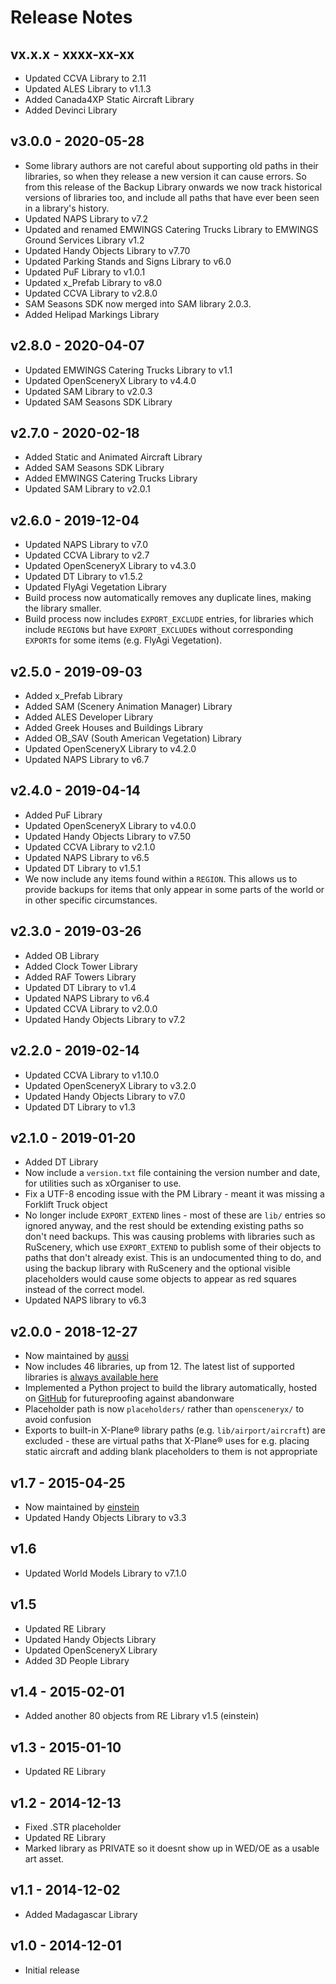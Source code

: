 # Release Notes

## vx.x.x - xxxx-xx-xx

* Updated CCVA Library to 2.11
* Updated ALES Library to v1.1.3
* Added Canada4XP Static Aircraft Library
* Added Devinci Library

## v3.0.0 - 2020-05-28

* Some library authors are not careful about supporting old paths in their libraries, so when they release a new version it can cause errors. So from this release of the Backup Library onwards we now track historical versions of libraries too, and include all paths that have ever been seen in a library's history.
* Updated NAPS Library to v7.2
* Updated and renamed EMWINGS Catering Trucks Library to EMWINGS Ground Services Library v1.2
* Updated Handy Objects Library to v7.70
* Updated Parking Stands and Signs Library to v6.0
* Updated PuF Library to v1.0.1
* Updated x_Prefab Library to v8.0
* Updated CCVA Library to v2.8.0
* SAM Seasons SDK now merged into SAM library 2.0.3.
* Added Helipad Markings Library

## v2.8.0 - 2020-04-07

* Updated EMWINGS Catering Trucks Library to v1.1
* Updated OpenSceneryX Library to v4.4.0
* Updated SAM Library to v2.0.3
* Updated SAM Seasons SDK Library

## v2.7.0 - 2020-02-18

* Added Static and Animated Aircraft Library
* Added SAM Seasons SDK Library
* Added EMWINGS Catering Trucks Library
* Updated SAM Library to v2.0.1

## v2.6.0 - 2019-12-04

* Updated NAPS Library to v7.0
* Updated CCVA Library to v2.7
* Updated OpenSceneryX Library to v4.3.0
* Updated DT Library to v1.5.2
* Updated FlyAgi Vegetation Library
* Build process now automatically removes any duplicate lines, making the library smaller.
* Build process now includes `EXPORT_EXCLUDE` entries, for libraries which include `REGION`s but have `EXPORT_EXCLUDE`s without corresponding `EXPORT`s for some items (e.g. FlyAgi Vegetation).

## v2.5.0 - 2019-09-03

* Added x_Prefab Library
* Added SAM (Scenery Animation Manager) Library
* Added ALES Developer Library
* Added Greek Houses and Buildings Library
* Added OB_SAV (South American Vegetation) Library
* Updated OpenSceneryX Library to v4.2.0
* Updated NAPS Library to v6.7

## v2.4.0 - 2019-04-14

* Added PuF Library
* Updated OpenSceneryX Library to v4.0.0
* Updated Handy Objects Library to v7.50
* Updated CCVA Library to v2.1.0
* Updated NAPS Library to v6.5
* Updated DT Library to v1.5.1
* We now include any items found within a `REGION`. This allows us to provide backups for items that only appear in some parts of the world or in other specific circumstances.

## v2.3.0 - 2019-03-26

* Added OB Library
* Added Clock Tower Library
* Added RAF Towers Library
* Updated DT Library to v1.4
* Updated NAPS Library to v6.4
* Updated CCVA Library to v2.0.0
* Updated Handy Objects Library to v7.2

## v2.2.0 - 2019-02-14

* Updated CCVA Library to v1.10.0
* Updated OpenSceneryX Library to v3.2.0
* Updated Handy Objects Library to v7.0
* Updated DT Library to v1.3

## v2.1.0 - 2019-01-20

* Added DT Library
* Now include a `version.txt` file containing the version number and date, for utilities such as xOrganiser to use.
* Fix a UTF-8 encoding issue with the PM Library - meant it was missing a Forklift Truck object
* No longer include `EXPORT_EXTEND` lines - most of these are `lib/` entries so ignored anyway, and the rest should be extending existing paths so don't need backups. This was causing problems with libraries such as RuScenery, which use `EXPORT_EXTEND` to publish some of their objects to paths that don't already exist. This is an undocumented thing to do, and using the backup library with RuScenery and the optional visible placeholders would cause some objects to appear as red squares instead of the correct model.
* Updated NAPS library to v6.3

## v2.0.0 - 2018-12-27

* Now maintained by [aussi](https://forums.x-plane.org/index.php?/profile/2431-aussi/)
* Now includes 46 libraries, up from 12. The latest list of supported libraries is [always available here](https://github.com/aussig/X-Plane-Backup-Library/tree/master/libraries)
* Implemented a Python project to build the library automatically, hosted on [GitHub](https://github.com/aussig/X-Plane-Backup-Library) for futureproofing against abandonware
* Placeholder path is now `placeholders/` rather than `opensceneryx/` to avoid confusion
* Exports to built-in X-Plane® library paths (e.g. `lib/airport/aircraft`) are excluded - these are virtual paths that X-Plane® uses for e.g. placing static aircraft and adding blank placeholders to them is not appropriate

## v1.7 - 2015-04-25

* Now maintained by [einstein](https://forums.x-plane.org/index.php?/profile/389608-einstein/)
* Updated Handy Objects Library to v3.3

## v1.6

* Updated World Models Library to v7.1.0

## v1.5

* Updated RE Library
* Updated Handy Objects Library
* Updated OpenSceneryX Library
* Added 3D People Library

## v1.4 - 2015-02-01

* Added another 80 objects from RE Library v1.5 (einstein)

## v1.3 - 2015-01-10

* Updated RE Library

## v1.2 - 2014-12-13

* Fixed .STR placeholder
* Updated RE Library
* Marked library as PRIVATE so it doesnt show up in WED/OE as a usable art asset.

## v1.1 - 2014-12-02

* Added Madagascar Library

## v1.0 - 2014-12-01

* Initial release